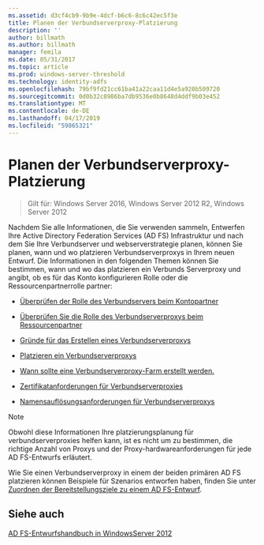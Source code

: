 ```yaml
---
ms.assetid: d3cf4cb9-9b9e-4dcf-b6c6-8c6c42ec5f3e
title: Planen der Verbundserverproxy-Platzierung
description: ''
author: billmath
ms.author: billmath
manager: femila
ms.date: 05/31/2017
ms.topic: article
ms.prod: windows-server-threshold
ms.technology: identity-adfs
ms.openlocfilehash: 79bf9fd21cc61ba41a22caa11d4e5a920b509720
ms.sourcegitcommit: 0d0b32c8986ba7db9536e0b8648d4ddf9b03e452
ms.translationtype: MT
ms.contentlocale: de-DE
ms.lasthandoff: 04/17/2019
ms.locfileid: "59865321"
---
```

# <a name="planning-federation-server-proxy-placement"></a>Planen der Verbundserverproxy-Platzierung

>Gilt für: Windows Server 2016, Windows Server 2012 R2, Windows Server 2012

Nachdem Sie alle Informationen, die Sie verwenden sammeln, Entwerfen Ihre Active Directory Federation Services \(AD FS\) Infrastruktur und nach dem Sie Ihre Verbundserver und webserverstrategie planen, können Sie planen, wann und wo platzieren Verbundserverproxys in Ihrem neuen Entwurf. Die Informationen in den folgenden Themen können Sie bestimmen, wann und wo das platzieren ein Verbunds Serverproxy und angibt, ob es für das Konto konfigurieren Rolle oder die Ressourcenpartnerrolle partner:  
  
-   [Überprüfen der Rolle des Verbundservers beim Kontopartner](Review-the-Role-of-the-Federation-Server-in-the-Account-Partner.md)  
  
-   [Überprüfen Sie die Rolle des Verbundserverproxys beim Ressourcenpartner](Review-the-Role-of-the-Federation-Server-Proxy-in-the-Resource-Partner.md)  
  
-   [Gründe für das Erstellen eines Verbundserverproxys](When-to-Create-a-Federation-Server-Proxy.md)  
  
-   [Platzieren ein Verbundserverproxys](Where-to-Place-a-Federation-Server-Proxy.md)  
  
-   [Wann sollte eine Verbundserverproxy-Farm erstellt werden.](When-to-Create-a-Federation-Server-Proxy-Farm.md)  
  
-   [Zertifikatanforderungen für Verbundserverproxies](Certificate-Requirements-for-Federation-Server-Proxies.md)  
  
-   [Namensauflösungsanforderungen für Verbundserverproxys](Name-Resolution-Requirements-for-Federation-Server-Proxies.md)  
  
> [!NOTE]  
> Obwohl diese Informationen Ihre platzierungsplanung für verbundserverproxies helfen kann, ist es nicht um zu bestimmen, die richtige Anzahl von Proxys und der Proxy-hardwareanforderungen für jede AD FS-Entwurfs erläutert.  
  
Wie Sie einen Verbundserverproxy in einem der beiden primären AD FS platzieren können Beispiele für Szenarios entworfen haben, finden Sie unter [Zuordnen der Bereitstellungsziele zu einem AD FS-Entwurf](Mapping-Your-Deployment-Goals-to-an-AD-FS-Design.md).  

## <a name="see-also"></a>Siehe auch
[AD FS-Entwurfshandbuch in WindowsServer 2012](AD-FS-Design-Guide-in-Windows-Server-2012.md)
  

